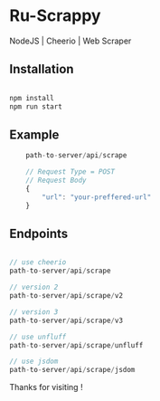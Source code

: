 # Ru-Scrappy
NodeJS | Cheerio | Web Scraper

## Installation

```bash

npm install
npm run start

```

## Example

```javascript 
    path-to-server/api/scrape

    // Request Type = POST
    // Request Body 
    {
        "url": "your-preffered-url"
    }
```

## Endpoints

```javascript

// use cheerio
path-to-server/api/scrape

// version 2
path-to-server/api/scrape/v2

// version 3
path-to-server/api/scrape/v3

// use unfluff
path-to-server/api/scrape/unfluff

// use jsdom
path-to-server/api/scrape/jsdom

```

Thanks for visiting !
